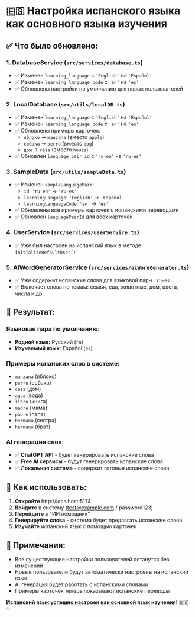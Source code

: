 # 🇪🇸 Настройка испанского языка как основного языка изучения

## ✅ **Что было обновлено:**

### **1. DatabaseService (`src/services/database.ts`)**
- ✅ Изменен `learning_language` с `'English'` на `'Español'`
- ✅ Изменен `learning_language_code` с `'en'` на `'es'`
- ✅ Обновлены настройки по умолчанию для новых пользователей

### **2. LocalDatabase (`src/utils/localDB.ts`)**
- ✅ Изменен `learning_language` с `'English'` на `'Español'`
- ✅ Изменен `learning_language_code` с `'en'` на `'es'`
- ✅ Обновлены примеры карточек:
  - `яблоко` → `manzana` (вместо `apple`)
  - `собака` → `perro` (вместо `dog`)
  - `дом` → `casa` (вместо `house`)
- ✅ Обновлен `language_pair_id` с `'ru-en'` на `'ru-es'`

### **3. SampleData (`src/utils/sampleData.ts`)**
- ✅ Изменен `sampleLanguagePair`:
  - `id`: `'ru-en'` → `'ru-es'`
  - `learningLanguage`: `'English'` → `'Español'`
  - `learningLanguageCode`: `'en'` → `'es'`
- ✅ Обновлены все примеры карточек с испанскими переводами
- ✅ Обновлен `languagePairId` для всех карточек

### **4. UserService (`src/services/userService.ts`)**
- ✅ Уже был настроен на испанский язык в методе `initializeDefaultUser()`

### **5. AIWordGeneratorService (`src/services/aiWordGenerator.ts`)**
- ✅ Уже содержит испанские слова для языковой пары `'ru-es'`
- ✅ Включает слова по темам: семья, еда, животные, дом, цвета, числа и др.

## 🎯 **Результат:**

### **Языковая пара по умолчанию:**
- **Родной язык:** Русский (`ru`)
- **Изучаемый язык:** Español (`es`)

### **Примеры испанских слов в системе:**
- `manzana` (яблоко)
- `perro` (собака)
- `casa` (дом)
- `agua` (вода)
- `libro` (книга)
- `madre` (мама)
- `padre` (папа)
- `hermana` (сестра)
- `hermano` (брат)

### **AI генерация слов:**
- ✅ **ChatGPT API** - будет генерировать испанские слова
- ✅ **Free AI сервисы** - будут генерировать испанские слова
- ✅ **Локальная система** - содержит готовые испанские слова

## 🚀 **Как использовать:**

1. **Откройте** http://localhost:5174
2. **Войдите** в систему (test@example.com / password123)
3. **Перейдите** в "ИИ помощник"
4. **Генерируйте слова** - система будет предлагать испанские слова
5. **Изучайте** испанский язык с помощью карточек

## 📝 **Примечания:**

- Все существующие настройки пользователей останутся без изменений
- Новые пользователи будут автоматически настроены на испанский язык
- AI генерация будет работать с испанскими словами
- Примеры карточек теперь показывают испанские переводы

**Испанский язык успешно настроен как основной язык изучения!** 🇪🇸✨



























